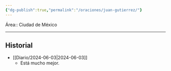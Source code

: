```yaml
---
{"dg-publish":true,"permalink":"/oraciones/juan-gutierrez/"}
---
```


Área:: Ciudad de México
- - -
## Historial

- [[Diario/2024-06-03\|2024-06-03]]
	- Está mucho mejor. 